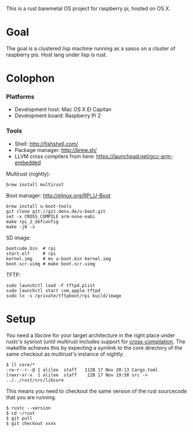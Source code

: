 This is a rust baremetal OS project for raspberry pi, hosted on OS X.

# Goal

The goal is a clustered lisp machine running as a sasos on a cluster of raspberry pis. Host lang under lisp is rust.

# Colophon

### Platforms

* Development host: Mac OS X El Capitan
* Development board: Raspberry Pi 2

### Tools

* Shell: http://fishshell.com/
* Package manager: http://brew.sh/
* LLVM cross compilers from here: https://launchpad.net/gcc-arm-embedded

Multirust (nightly): 

    brew install multirust

Boot manager: http://elinux.org/RPi_U-Boot

    brew install u-boot-tools
    git clone git://git.denx.de/u-boot.git
    set -x CROSS_COMPILE arm-none-eabi
    make rpi_2_defconfig
    make -j8 -s

SD image:

    bootcode.bin  # rpi
    start.elf     # rpi
    kernel.img    # mv u-boot.bin kernel.img
    boot.scr.uimg # make boot.scr.uimg

TFTP:

    sudo launchctl load -F tftpd.plist
    sudo launchctl start com.apple.tftpd
    sudo ln -s /private/tftpboot/rpi build/image

# Setup

You need a libcore for your target architecture in the right place under rustc's sysroot (until multirust includes support for [cross-compilation](https://github.com/brson/multirust/pull/112). The makefile achieves this by expecting a symlink to the core directory of the same checkout as multirust's instance of nightly.     

    $ ll core/*
    -rw-r--r--@ 1 alilee  staff   112B 17 Nov 20:13 Cargo.toml
    lrwxr-xr-x  1 alilee  staff    22B 17 Nov 19:58 src -> ../../rust/src/libcore

This means you need to checkout the same version of the rust sourcecode that you are running.

    $ rustc --version
    $ cd ~/rust
    $ git pull
    $ git checkout xxxx
    